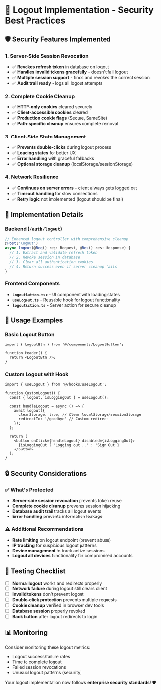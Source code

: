 # 🚪 Logout Implementation - Security Best Practices

## 🛡️ Security Features Implemented

### 1. **Server-Side Session Revocation**
- ✅ **Revokes refresh token** in database on logout
- ✅ **Handles invalid tokens gracefully** - doesn't fail logout
- ✅ **Multiple session support** - finds and revokes the correct session
- ✅ **Audit trail ready** - logs all logout attempts

### 2. **Complete Cookie Cleanup**
- ✅ **HTTP-only cookies** cleared securely  
- ✅ **Client-accessible cookies** cleared
- ✅ **Production cookie flags** (Secure, SameSite)
- ✅ **Path-specific cleanup** ensures complete removal

### 3. **Client-Side State Management**
- ✅ **Prevents double-clicks** during logout process
- ✅ **Loading states** for better UX
- ✅ **Error handling** with graceful fallbacks
- ✅ **Optional storage cleanup** (localStorage/sessionStorage)

### 4. **Network Resilience**
- ✅ **Continues on server errors** - client always gets logged out
- ✅ **Timeout handling** for slow connections
- ✅ **Retry logic** not implemented (logout should be final)

## 🔧 Implementation Details

### Backend (`/auth/logout`)
```typescript
// Enhanced logout controller with comprehensive cleanup
@Post('logout')
async logout(@Req() req: Request, @Res() res: Response) {
  // 1. Extract and validate refresh token
  // 2. Revoke session in database 
  // 3. Clear all authentication cookies
  // 4. Return success even if server cleanup fails
}
```

### Frontend Components
- **`LogoutButton.tsx`** - UI component with loading states
- **`useLogout.ts`** - Reusable hook for logout functionality
- **`logoutAction.ts`** - Server action for secure cleanup

## 🚀 Usage Examples

### Basic Logout Button
```tsx
import { LogoutBtn } from '@/components/LogoutButton';

function Header() {
  return <LogoutBtn />;
}
```

### Custom Logout with Hook
```tsx
import { useLogout } from '@/hooks/useLogout';

function CustomLogout() {
  const { logout, isLoggingOut } = useLogout();
  
  const handleLogout = async () => {
    await logout({
      clearStorage: true, // Clear localStorage/sessionStorage
      redirectTo: '/goodbye' // Custom redirect
    });
  };
  
  return (
    <button onClick={handleLogout} disabled={isLoggingOut}>
      {isLoggingOut ? 'Logging out...' : 'Sign Out'}
    </button>
  );
}
```

## 🔒 Security Considerations

### ✅ What's Protected
- **Server-side session revocation** prevents token reuse
- **Complete cookie cleanup** prevents session hijacking
- **Database audit trail** tracks all logout events
- **Error handling** prevents information leakage

### ⚠️ Additional Recommendations
- **Rate limiting** on logout endpoint (prevent abuse)
- **IP tracking** for suspicious logout patterns  
- **Device management** to track active sessions
- **Logout all devices** functionality for compromised accounts

## 🧪 Testing Checklist

- [ ] **Normal logout** works and redirects properly
- [ ] **Network failure** during logout still clears client
- [ ] **Invalid tokens** don't prevent logout
- [ ] **Double-click protection** prevents multiple requests
- [ ] **Cookie cleanup** verified in browser dev tools
- [ ] **Database session** properly revoked
- [ ] **Back button** after logout redirects to login

## 📊 Monitoring

Consider monitoring these logout metrics:
- Logout success/failure rates
- Time to complete logout
- Failed session revocations  
- Unusual logout patterns (security)

Your logout implementation now follows **enterprise security standards**! 🛡️

